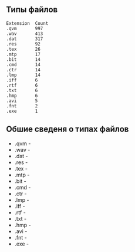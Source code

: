 ## Типы файлов

    Extension  Count
    .qvm       997
    .wav       413
    .dat       317
    .res       92
    .tex       26
    .mtp       17
    .bit       14
    .cmd       14
    .ctr       14
    .lmp       14
    .iff       6
    .rtf       6
    .txt       6
    .hmp       6
    .avi       5
    .fnt       2
    .exe       1


## Обшие сведеня о типах файлов

- .qvm - </br>
- .wav - </br>
- .dat - </br>
- .res - </br>
- .tex - </br>
- .mtp - </br>
- .bit - </br>
- .cmd - </br>
- .ctr - </br>
- .lmp - </br>
- .iff - </br>
- .rtf - </br>
- .txt - </br>
- .hmp - </br>
- .avi - </br>
- .fnt - </br>
- .exe - </br>
